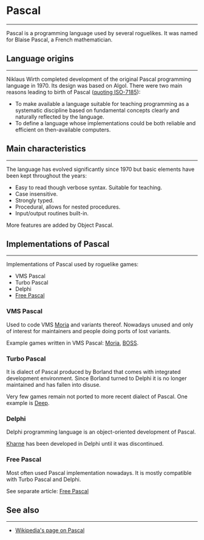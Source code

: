 # Pascal

---

Pascal is a programming language used by several roguelikes. It was named for Blaise Pascal, a French mathematician.

## Language origins

---

Niklaus Wirth completed development of the original Pascal programming language in 1970. Its design was based on Algol. There were two main reasons leading to birth of Pascal ([quoting ISO-7185](http://pascal-central.com/docs/iso7185_72.txt)):

- To make available a language suitable for teaching programming as a systematic discipline based on fundamental concepts clearly and naturally reflected by the language.
- To define a language whose implementations could be both reliable and efficient on then-available computers.

## Main characteristics

---

The language has evolved significantly since 1970 but basic elements have been kept throughout the years:

- Easy to read though verbose syntax. Suitable for teaching.
- Case insensitive.
- Strongly typed.
- Procedural, allows for nested procedures.
- Input/output routines built-in.

More features are added by Object Pascal.

## Implementations of Pascal

---

Implementations of Pascal used by roguelike games:

- VMS Pascal
- Turbo Pascal
- Delphi
- [Free Pascal](free_pascal.md)

### VMS Pascal

Used to code VMS [Moria](moria.md) and variants thereof. Nowadays unused and only of interest for maintainers and people doing ports of lost variants.

Example games written in VMS Pascal: [Moria](moria.md), [BOSS](boss.md).

### Turbo Pascal

It is dialect of Pascal produced by Borland that comes with integrated development environment. Since Borland turned to Delphi it is no longer maintained and has fallen into disuse.

Very few games remain not ported to more recent dialect of Pascal. One example is [Deep](deep.md).

### Delphi

Delphi programming language is an object-oriented development of Pascal.

[Kharne](kharne.md) has been developed in Delphi until it was discontinued.

### Free Pascal

Most often used Pascal implementation nowadays. It is mostly compatible with Turbo Pascal and Delphi.

See separate article: [Free Pascal](free_pascal.md)

## See also

---

- [Wikipedia's page on Pascal](<http://en.wikipedia.org/wiki/Pascal_(programming_language)>)
